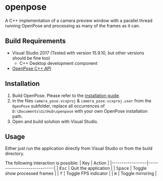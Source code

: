 # openpose

A C++ implementation of a camera preview window with a parallel thread running
OpenPose and processing as many of the frames as it can.

## Build Requirements
- Visual Studio 2017 (Tested with version 15.9.10, but other versions should
  be fine too)
    - C++ Desktop development component
- [OpenPose C++ API](https://github.com/CMU-Perceptual-Computing-Lab/openpose)


## Installation
1. Build OpenPose. Please refer to the [installation guide](https://github.com/CMU-Perceptual-Computing-Lab/openpose/blob/master/doc/installation.md#openpose---installation).
2. In the files `camera_pose.vcxproj` & `camera_pose.vcxproj.user` from the
  `OpenPose` subfolder, replace all occurrences of
  `D:\Documents\GitHub\openpose` with your own OpenPose installation path.
3. Open and build solution with Visual Studio.

## Usage
Either just run the application directly from Visual Studio or from the build
directory.

The following interaction is possible:
| Key              | Action                       |
|------------------|------------------------------|
| <kbd>Esc</kbd>   | Quit the application         |
| <kbd>Space</kbd> | Toggle show processed frames |
| <kbd>f</kbd>     | Toggle FPS indicator         |
| <kbd>m</kbd>     | Toggle mirroring             |

